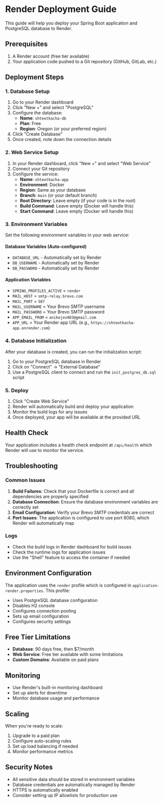 # Render Deployment Guide

This guide will help you deploy your Spring Boot application and PostgreSQL database to Render.

## Prerequisites

1. A Render account (free tier available)
2. Your application code pushed to a Git repository (GitHub, GitLab, etc.)

## Deployment Steps

### 1. Database Setup

1. Go to your Render dashboard
2. Click "New +" and select "PostgreSQL"
3. Configure the database:
   - **Name**: `shteotkacha-db`
   - **Plan**: Free
   - **Region**: Oregon (or your preferred region)
4. Click "Create Database"
5. Once created, note down the connection details

### 2. Web Service Setup

1. In your Render dashboard, click "New +" and select "Web Service"
2. Connect your Git repository
3. Configure the service:
   - **Name**: `shteotkacha-app`
   - **Environment**: Docker
   - **Region**: Same as your database
   - **Branch**: `main` (or your default branch)
   - **Root Directory**: Leave empty (if your code is in the root)
   - **Build Command**: Leave empty (Docker will handle this)
   - **Start Command**: Leave empty (Docker will handle this)

### 3. Environment Variables

Set the following environment variables in your web service:

#### Database Variables (Auto-configured)
- `DATABASE_URL` - Automatically set by Render
- `DB_USERNAME` - Automatically set by Render  
- `DB_PASSWORD` - Automatically set by Render

#### Application Variables
- `SPRING_PROFILES_ACTIVE` = `render`
- `MAIL_HOST` = `smtp-relay.brevo.com`
- `MAIL_PORT` = `587`
- `MAIL_USERNAME` = Your Brevo SMTP username
- `MAIL_PASSWORD` = Your Brevo SMTP password
- `APP_EMAIL_FROM` = `anikejov003@gmail.com`
- `APP_URL` = Your Render app URL (e.g., `https://shteotkacha-app.onrender.com`)

### 4. Database Initialization

After your database is created, you can run the initialization script:

1. Go to your PostgreSQL database in Render
2. Click on "Connect" → "External Database"
3. Use a PostgreSQL client to connect and run the `init_postgres_db.sql` script

### 5. Deploy

1. Click "Create Web Service"
2. Render will automatically build and deploy your application
3. Monitor the build logs for any issues
4. Once deployed, your app will be available at the provided URL

## Health Check

Your application includes a health check endpoint at `/api/health` which Render will use to monitor the service.

## Troubleshooting

### Common Issues

1. **Build Failures**: Check that your Dockerfile is correct and all dependencies are properly specified
2. **Database Connection**: Ensure the database environment variables are correctly set
3. **Email Configuration**: Verify your Brevo SMTP credentials are correct
4. **Port Issues**: The application is configured to use port 8080, which Render will automatically map

### Logs

- Check the build logs in Render dashboard for build issues
- Check the runtime logs for application issues
- Use the "Shell" feature to access the container if needed

## Environment Configuration

The application uses the `render` profile which is configured in `application-render.properties`. This profile:

- Uses PostgreSQL database configuration
- Disables H2 console
- Configures connection pooling
- Sets up email configuration
- Configures security settings

## Free Tier Limitations

- **Database**: 90 days free, then $7/month
- **Web Service**: Free tier available with some limitations
- **Custom Domains**: Available on paid plans

## Monitoring

- Use Render's built-in monitoring dashboard
- Set up alerts for downtime
- Monitor database usage and performance

## Scaling

When you're ready to scale:
1. Upgrade to a paid plan
2. Configure auto-scaling rules
3. Set up load balancing if needed
4. Monitor performance metrics

## Security Notes

- All sensitive data should be stored in environment variables
- Database credentials are automatically managed by Render
- HTTPS is automatically enabled
- Consider setting up IP allowlists for production use 